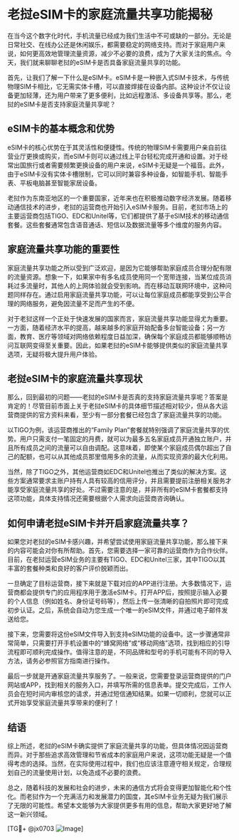 # 老挝eSIM卡的家庭流量共享功能揭秘

在当今这个数字化时代，手机流量已经成为我们生活中不可或缺的一部分。无论是日常社交、在线办公还是休闲娱乐，都需要稳定的网络支持。而对于家庭用户来说，如何更高效地管理流量资源，减少不必要的浪费，成为了大家关注的焦点。今天，我们就来聊聊老挝的eSIM卡是否具备家庭流量共享的功能。

首先，让我们了解一下什么是eSIM卡。eSIM卡是一种嵌入式SIM卡技术，与传统物理SIM卡相比，它无需实体卡槽，可以直接焊接在设备内部。这种设计不仅让设备更加轻薄，还为用户带来了更多便利，比如远程激活、多设备共享等。那么，老挝的eSIM卡是否支持家庭流量共享呢？

## eSIM卡的基本概念和优势

eSIM卡的核心优势在于其灵活性和便捷性。传统的物理SIM卡需要用户亲自前往营业厅更换或购买，而eSIM卡则可以通过线上平台轻松完成开通和设置。对于经常出国旅行或者需要频繁更换设备的用户来说，eSIM卡无疑是一个福音。此外，由于eSIM卡没有实体卡槽限制，它可以同时兼容多种设备，如智能手机、智能手表、平板电脑甚至智能家居设备。

老挝作为东南亚地区的一个重要国家，近年来也在积极推动数字经济发展。随着移动通信技术的进步，老挝的运营商也开始引入eSIM卡服务。目前，老挝市场上的主要运营商包括TIGO、EDC和Unitel等，它们都提供了基于eSIM技术的移动通信套餐。这些套餐通常包含语音通话、短信以及数据流量等多个维度的服务内容。

## 家庭流量共享功能的重要性

家庭流量共享功能之所以受到广泛欢迎，是因为它能够帮助家庭成员合理分配有限的流量资源。想象一下，如果家中有多名成员使用同一个宽带连接，当某位成员消耗过多流量时，其他人的上网体验就会受到影响。而在移动互联网环境中，这种问题同样存在。通过启用家庭流量共享功能，可以让每位家庭成员都能享受到公平合理的网络服务，避免因流量不足而产生的不便。

对于老挝这样一个正处于快速发展的国家而言，家庭流量共享功能显得尤为重要。一方面，随着经济水平的提高，越来越多的家庭开始配备多台智能设备；另一方面，教育、医疗等领域对网络依赖程度日益加深，确保每个家庭成员都能够顺畅访问互联网变得至关重要。因此，如果老挝的eSIM卡能够提供类似的家庭流量共享选项，无疑将极大提升用户体验。

## 老挝eSIM卡的家庭流量共享现状

那么，回到最初的问题——老挝的eSIM卡是否真的支持家庭流量共享呢？答案是肯定的！尽管目前市面上关于老挝eSIM卡的具体细节描述相对较少，但从各大运营商提供的官方资料来看，至少有一部分套餐已经包含了家庭流量共享的功能。

以TIGO为例，该运营商推出的“Family Plan”套餐就特别强调了家庭流量共享的优势。用户只需支付一笔固定的月费，就可以为最多五名家庭成员开通独立账户，并且所有成员之间的流量可以自由调配。这意味着，即使某个家庭成员偶尔超出了自己的配额，也可以从其他成员那里借用多余的流量，从而实现资源的最大化利用。

当然，除了TIGO之外，其他运营商如EDC和Unitel也推出了类似的解决方案。这些方案通常要求主账户持有人具有较高的信用评分，并且需要提前注册相关服务才能享受家庭流量共享的好处。不过需要注意的是，并非所有的eSIM卡套餐都支持这项功能，具体支持情况还需要根据个人需求向运营商咨询确认。

## 如何申请老挝eSIM卡并开启家庭流量共享？

如果您对老挝的eSIM卡感兴趣，并希望尝试使用家庭流量共享功能，那么接下来的内容可能会对你有所帮助。首先，您需要选择一家可靠的运营商作为合作伙伴。目前，在老挝运营eSIM业务的主要有TIGO、EDC和Unitel三家，其中TIGO以其丰富的套餐种类和良好的客户评价脱颖而出。

一旦确定了目标运营商，接下来就是下载对应的APP进行注册。大多数情况下，运营商都会提供专门的应用程序用于激活eSIM卡。打开APP后，按照提示输入必要的个人信息（例如姓名、身份证号码等），然后上传一张清晰的自拍照片即可完成初步认证。之后，系统会自动为您生成一个唯一的eSIM文件，并通过电子邮件发送给您。

接下来，您需要将这份eSIM文件导入到支持eSIM功能的设备中。这一步骤通常非常简单，只需要打开手机设置中的“蜂窝网络”或“移动网络”选项，找到相应的引导流程即可顺利完成操作。值得注意的是，不同品牌和型号的手机可能有不同的导入方法，请务必参照官方指南进行操作。

最后一步就是开通家庭流量共享服务了。一般来说，您需要登录运营商提供的门户网站或APP，找到相关的服务入口，并填写所需的信息表单。提交完成后，工作人员会在短时间内审核您的请求，并通过短信通知结果。如果一切顺利，您就可以正式开始享受家庭流量共享带来的便利了！

## 结语

综上所述，老挝的eSIM卡确实提供了家庭流量共享的功能，但具体情况因运营商而异。对于那些追求高效管理和节省成本的家庭用户来说，这项功能无疑是一个值得考虑的选择。当然，在实际使用过程中，我们也应该注意遵守相关规定，合理规划自己的流量使用计划，以免造成不必要的浪费。

总之，随着科技的发展和社会的进步，未来的通信方式将会变得更加智能化和个性化。而老挝作为一个充满活力和发展潜力的国度，其eSIM卡业务无疑为我们展示了无限的可能性。希望本文能够为大家提供更多有用的信息，帮助大家更好地了解这一新兴领域。

[TG💪+ @jx0703 ![Image](https://github.com/user-attachments/assets/dbca1d08-cadb-493c-b0ec-ad6f7a83f270)]